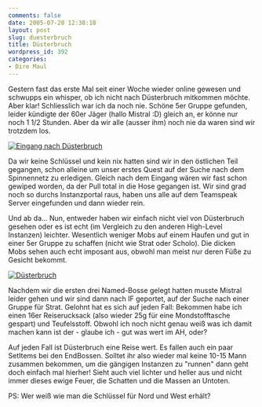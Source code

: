 ```yaml
---
comments: false
date: 2005-07-28 12:38:18
layout: post
slug: duesterbruch
title: Düsterbruch
wordpress_id: 392
categories:
- Dire Maul
---
```


Gestern fast das erste Mal seit einer Woche wieder online gewesen und schwupps ein whisper, ob ich nicht nach Düsterbruch mitkommen möchte. Aber klar! Schliesslich war ich da noch nie. Schöne 5er Gruppe gefunden, leider kündigte der 60er Jäger (hallo Mistral :D) gleich an, er könne nur noch 1 1/2 Stunden. Aber da wir alle (ausser ihm) noch nie da waren sind wir trotzdem los.

[![Eingang nach Düsterbruch](http://photos22.flickr.com/29185897_849d2103e4.jpg)](http://www.flickr.com/photos/walsweer/29185897/)



Da wir keine Schlüssel und kein nix hatten sind wir in den östlichen Teil gegangen, schon alleine um unser erstes Quest auf der Suche nach dem Spinnennetz zu erledigen. Gleich nach dem Eingang wären wir fast schon gewiped worden, da der Pull total in die Hose gegangen ist. Wir sind grad noch so durchs Instanzportal raus, haben uns alle auf dem Teamspeak Server eingefunden und dann wieder rein.

Und ab da... Nun, entweder haben wir einfach nicht viel von Düsterbruch gesehen oder es ist echt (im Vergleich zu den anderen High-Level Instanzen) leichter. Wesentlich weniger Mobs auf einem Haufen und gut in einer 5er Gruppe zu schaffen (nicht wie Strat oder Scholo). Die dicken Mobs sehen auch echt imposant aus, obwohl man meist nur deren Füße zu Gesicht bekommt.

[![Düsterbruch](http://photos23.flickr.com/29185904_60e4cf8950.jpg)](http://www.flickr.com/photos/walsweer/29185904/)

Nachdem wir die ersten drei Named-Bosse gelegt hatten musste Mistral leider gehen und wir sind dann nach IF geportet, auf der Suche nach einer Gruppe für Strat. Gelohnt hat es sich auf jeden Fall: Bekommen habe ich einen 16er Reiserucksack (also wieder 25g für eine Mondstofftasche gespart) und Teufelsstoff. Obwohl ich noch nicht genau weiß was ich damit machen kann ist der - glaube ich - gut was wert im AH, oder?

Auf jeden Fall ist Düsterbruch eine Reise wert. Es fallen auch ein paar SetItems bei den EndBossen. Solltet ihr also wieder mal keine 10-15 Mann zusammen bekommen, um die gängigen Instanzen zu "runnen" dann geht doch einfach mal hierher! Sieht auch viel lichter und heller aus und nicht immer dieses ewige Feuer, die Schatten und die Massen an Untoten.

PS: Wer weiß wie man die Schlüssel für Nord und West erhält?
